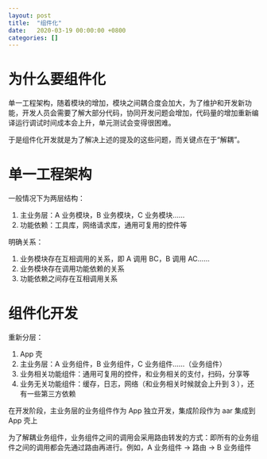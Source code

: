```yaml
---
layout: post
title:  "组件化"
date:   2020-03-19 00:00:00 +0800
categories: []
---
```


# 为什么要组件化	
单一工程架构，随着模块的增加，模块之间耦合度会加大，为了维护和开发新功能，开发人员会需要了解大部分代码，协同开发问题会增加，代码量的增加重新编译运行调试时间成本会上升，单元测试会变得很困难。

于是组件化开发就是为了解决上述的提及的这些问题，而关键点在于“解耦”。

# 单一工程架构
一般情况下为两层结构：

1. 主业务层：A 业务模块，B 业务模块，C 业务模块……
2. 功能依赖：工具库，网络请求库，通用可复用的控件等

明确关系：

1. 业务模块存在互相调用的关系，即 A 调用 BC，B 调用 AC……
2. 业务模块存在调用功能依赖的关系
3. 功能依赖之间存在互相调用关系

# 组件化开发
重新分层：

1. App 壳
2. 主业务层：A 业务组件，B 业务组件，C 业务组件……（业务组件）
3. 业务相关功能组件：通用可复用的控件，和业务相关的支付，扫码，分享等
4. 业务无关功能组件：缓存，日志，网络（和业务相关时候就会上升到 3 ），还有一些第三方依赖

在开发阶段，主业务层的业务组件作为 App 独立开发，集成阶段作为 aar 集成到 App 壳上

为了解耦业务组件，业务组件之间的调用会采用路由转发的方式：即所有的业务组件之间的调用都会先通过路由再进行。例如，A 业务组件 -> 路由 -> B 业务组件




